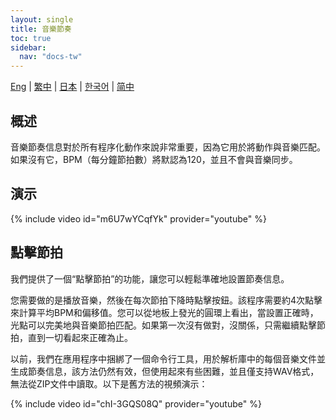 ```yaml
---
layout: single
title: 音樂節奏
toc: true
sidebar:
  nav: "docs-tw"
---
```

[Eng](/dancexr/features/music_timing) | [繁中](/tw/dancexr/features/music_timing) | [日本](/jp/dancexr/features/music_timing) | [한국어](/kr/dancexr/features/music_timing) | [简中](/zh/dancexr/features/music_timing)


## 概述
音樂節奏信息對於所有程序化動作來說非常重要，因為它用於將動作與音樂匹配。如果沒有它，BPM（每分鐘節拍數）將默認為120，並且不會與音樂同步。

## 演示
{% include video id="m6U7wYCqfYk" provider="youtube" %}

## 點擊節拍
我們提供了一個“點擊節拍”的功能，讓您可以輕鬆準確地設置節奏信息。

您需要做的是播放音樂，然後在每次節拍下降時點擊按鈕。該程序需要約4次點擊來計算平均BPM和偏移值。您可以從地板上發光的圓環上看出，當設置正確時，光點可以完美地與音樂節拍匹配。如果第一次沒有做對，沒關係，只需繼續點擊節拍，直到一切看起來正確為止。

以前，我們在應用程序中捆綁了一個命令行工具，用於解析庫中的每個音樂文件並生成節奏信息，該方法仍然有效，但使用起來有些困難，並且僅支持WAV格式，無法從ZIP文件中讀取。以下是舊方法的視頻演示：

{% include video id="chI-3GQS08Q" provider="youtube" %}